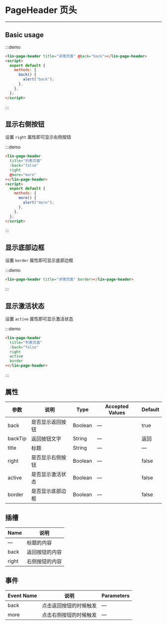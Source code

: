 <script>
export default {
    methods:{
       back(){
           alert('back')
       } ,
       more(){
           alert('more')
       }
    }
}
</script>

# PageHeader 页头

---

## Basic usage

<div class='demo-block'>
<lin-page-header title="详情页面" @back="back"></lin-page-header>
</div>

:::demo

```html
<lin-page-header title="详情页面" @back="back"></lin-page-header>
<script>
  export default {
    methods: {
      back() {
        alert("back");
      },
    },
  };
</script>
```

:::

## 显示右侧按钮

设置 `right` 属性即可显示右侧按钮

<div class='demo-block'>
<lin-page-header title="列表页面" :back='false' right @more='more'></lin-page-header>
</div>

:::demo

```html
<lin-page-header
  title="列表页面"
  :back="false"
  right
  @more="more"
></lin-page-header>
<script>
  export default {
    methods: {
      more() {
        alert("more");
      },
    },
  };
</script>
```

:::

## 显示底部边框

设置 `border` 属性即可显示底部边框

<div class='demo-block'>
<lin-page-header title="详情页面" border></lin-page-header>
</div>

:::demo

```html
<lin-page-header title="详情页面" border></lin-page-header>
```

:::

## 显示激活状态

设置 `active` 属性即可显示激活状态

<div class='demo-block'>
<lin-page-header title="列表页面" :back='false' right active border></lin-page-header>
</div>

:::demo

```html
<lin-page-header
  title="列表页面"
  :back="false"
  right
  active
  border
></lin-page-header>
```

:::

## 属性

| 参数    | 说明             | Type    | Accepted Values | Default |
| ------- | ---------------- | ------- | --------------- | ------- |
| back    | 是否显示返回按钮 | Boolean | —               | true    |
| backTip | 返回按钮文字     | String  | —               | 返回    |
| title   | 标题             | String  | —               | —       |
| right   | 是否显示右侧按钮 | Boolean | —               | false   |
| active  | 是否显示激活状态 | Boolean | —               | false   |
| border  | 是否显示底部边框 | Boolean | —               | false   |

## 插槽

| Name  | 说明           |
| ----- | -------------- |
| —     | 标题的内容     |
| back  | 返回按钮的内容 |
| right | 右侧按钮的内容 |

## 事件

| Event Name | 说明                   | Parameters |
| ---------- | ---------------------- | ---------- |
| back       | 点击返回按钮的时候触发 | —          |
| more       | 点击右侧按钮的时候触发 | —          |
